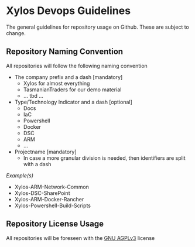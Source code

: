 # Xylos Devops Guidelines
The general guidelines for repository usage on Github. These are subject to change.

## Repository Naming Convention
All repositories will follow the following naming convention
* The company prefix and a dash [mandatory]
  * Xylos for almost everything
  * TasmanianTraders for our demo material
  * ... tbd ...
* Type/Technology Indicator and a dash [optional]
  * Docs
  * IaC
  * Powershell
  * Docker
  * DSC
  * ARM
  * ...
* Projectname [mandatory]
  * In case a more granular division is needed, then identifiers are split with a dash

*Example(s)*
* Xylos-ARM-Network-Common
* Xylos-DSC-SharePoint
* Xylos-ARM-Docker-Rancher
* Xylos-Powershell-Build-Scripts

## Repository License Usage
All repositories will be foreseen with the [GNU AGPLv3](http://choosealicense.com/licenses/agpl-3.0/) license
